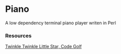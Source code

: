 # Piano

A low dependency terminal piano player writen in Perl



### Resources

[Twinkle Twinkle Little Star, Code Golf](https://codegolf.stackexchange.com/questions/272/twinkle-twinkle-little-star)

